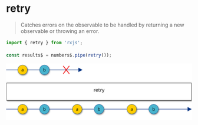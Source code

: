 # retry

> Catches errors on the observable to be handled by returning a new observable or throwing an error.

```typescript
import { retry } from 'rxjs';

const results$ = numbers$.pipe(retry());

```

![w-1000 center](../../assets/images/diagrams/operator_retry.svg)
